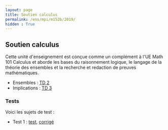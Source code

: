 ```yaml
---
layout: page
title: Soutien calculus
permalink: /ens/mpi/m152b/2019/
hidden : True
---
```



## Soutien calculus

Cette unité d'enseignement est conçue comme un complément à l'UE Math 101 Calculus et aborde les bases du raisonnement logique, le langage de la théorie des ensembles et la recherche et redaction de preuves mathématiques. 


<!-- - Logique : [TD 1](td1.pdf) -->
- Ensembles : [TD 2](../td2.pdf)
- Implications : [TD 3](../td3.pdf)

### Tests

Voici les sujets de test :

- Test 1 : [test](../test.pdf), [corrigé](../test_cor.pdf)